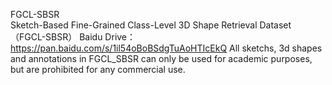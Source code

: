 FGCL-SBSR<br/>
Sketch-Based Fine-Grained Class-Level 3D Shape Retrieval Dataset（FGCL-SBSR）
Baidu Drive：
https://pan.baidu.com/s/1il54oBoBSdgTuAoHTIcEkQ
All sketchs, 3d shapes and annotations in FGCL_SBSR can only be used for academic purposes, but are prohibited for any commercial use.
